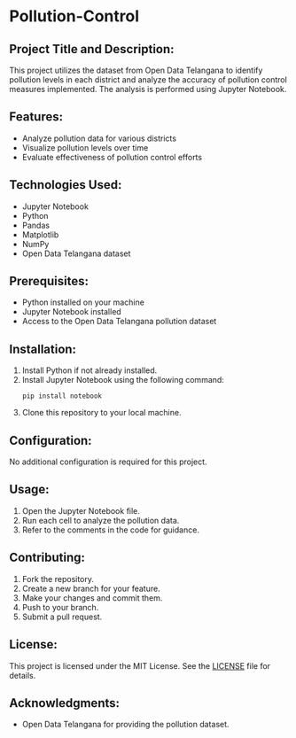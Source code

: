 # Pollution-Control

## Project Title and Description:
This project utilizes the dataset from Open Data Telangana to identify pollution levels in each district and analyze the accuracy of pollution control measures implemented. The analysis is performed using Jupyter Notebook.

## Features:
- Analyze pollution data for various districts
- Visualize pollution levels over time
- Evaluate effectiveness of pollution control efforts

## Technologies Used:
- Jupyter Notebook
- Python
- Pandas
- Matplotlib
- NumPy
- Open Data Telangana dataset

## Prerequisites:
- Python installed on your machine
- Jupyter Notebook installed
- Access to the Open Data Telangana pollution dataset

## Installation:
1. Install Python if not already installed.
2. Install Jupyter Notebook using the following command:
   ```
   pip install notebook
   ```
3. Clone this repository to your local machine.

## Configuration:
No additional configuration is required for this project.

## Usage:
1. Open the Jupyter Notebook file.
2. Run each cell to analyze the pollution data.
3. Refer to the comments in the code for guidance.

## Contributing:
1. Fork the repository.
2. Create a new branch for your feature.
3. Make your changes and commit them.
4. Push to your branch.
5. Submit a pull request.

## License:
This project is licensed under the MIT License. See the [LICENSE](LICENSE) file for details.

## Acknowledgments:
- Open Data Telangana for providing the pollution dataset.
